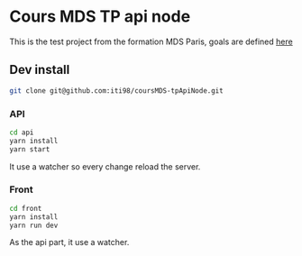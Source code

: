 # Cours MDS TP api node

This is the test project from the formation MDS Paris, goals are defined [here](https://gist.github.com/capywebformations/5167934f720c0c677686ed9ff74abf69)

## Dev install 

```sh
git clone git@github.com:iti98/coursMDS-tpApiNode.git
```

### API
```sh
cd api 
yarn install
yarn start
```
It use a watcher so every change reload the server.

### Front 
```sh
cd front
yarn install 
yarn run dev
```
As the api part, it use a watcher.